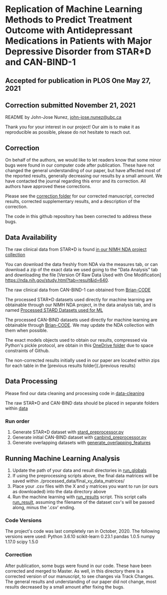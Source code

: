 # Replication of Machine Learning Methods to Predict Treatment Outcome with Antidepressant Medications in Patients with Major Depressive Disorder from STAR*D and CAN-BIND-1
## Accepted for publication in PLOS One May 27, 2021
## Correction submitted November 21, 2021

README by John-Jose Nunez, john-jose.nunez@ubc.ca

Thank you for your interest in our project! Our aim is to make it as reproducible as possible, please do not hesitate to reach out. 

## Correction
On behalf of the authors, we would like to let readers know that some minor bugs were found in our computer code after publication. 
These have not changed the general understanding of our paper, but have affected most of the reported results, generally decreasing our results by a small amount. 
We have contacted the journal regarding this error and its correction. All authors have approved these corrections.

Please see the [correction folder](./correction) for our corrected manuscript, corrected results, corrected supplementary results, and a description of the correction.

The code in this github repository has been corrected to address these bugs. 

## Data Availability
The raw clinical data from STAR*D is found [in our NIMH NDA project collection](http://dx.doi.org/10.15154/1503299)

You can download the data freshly from NDA via the measures tab, or can download a zip of the exact data we used going to the "Data Analysis" tab
and downloading the file [Version Of Raw Data Used with One Modification] https://nda.nih.gov/study.html?tab=result&id=640. 

The raw clinical data from CAN-BIND-1 can obtained from [Brian-CODE](https://braininstitute.ca/research-data-sharing/brain-code)

The processed STAR*D datasets used directly for machine learning are obtainable through our NIMH NDA project, in the data analysis tab,
and is named [Processed STARD Datasets used for ML](https://nda.nih.gov/study.html?tab=result&id=640)

The processed CAN-BIND datasets used directly for machine learning are obtainable through [Brian-CODE](https://braininstitute.ca/research-data-sharing/brain-code).
We may update the NDA collection with them when possible.

The exact models objects used to obtain our results, compressed via Python's pickle protocol, are obtain in this [OneDrive folder](https://onedrive.live.com/embed?cid=3270DE108C079AD9&resid=3270DE108C079AD9%2113381&authkey=AGH3p3NQb5bCa9w) due to space constraints of Github. 

The non-corrected results initially used in our paper are located within zips for each table in the [previous results folder](./previous results)

## Data Processing

Please find our data cleaning and processing code in [data-cleaning](./code/data-cleaning/)

The raw STAR*D and CAN-BIND data should be placed in separate folders within [data](./data/)

### Run order
1. Generate STAR*D dataset with [stard_preprocessor.py](./code/data-cleaning/stard_preprocessor.py)
2. Generate initial CAN-BIND dataset with  [canbind_preprocessor.py](./code/data-cleaning/canbind_preprocessor.py)
3. Generate overlapping datasets with [generate_overlapping_features](./code/data-cleaning/generate_overlapping_features.py)

## Running Machine Learning Analysis
1. Update the path of your data and result directories in [run_globals](./code/run_globals.py)
2. If using the preprocessing scripts above, the final data matrices will be saved within ./processed_data/final_xy_data_matrices/
3. Place your .csv files with the X and y matrices you want to run (or ours as downloaded) into the data directory above
4. Run the machine learning with [run_results](./code/run_results.py) script. This script calls [run_result](./code/run_results.py), assuming the filename of the 
dataset csv's will be passed along, minus the '.csv' ending. 

### Code Versions
The project's code was last completely ran in October, 2020. The following versions were used:
Python 3.6.10
scikit-learn 0.23.1
pandas 1.0.5
numpy 1.17.0
scipy 1.5.0

### Correction

After publication, some bugs were found in our code. These have been corrected and merged to Master. As well, in this directory there is a corrected version of our manuscript, to see changes via Track Changes. The general results and understanding of our paper did not change, most results decreased by a small amount after fixing the bugs. 
